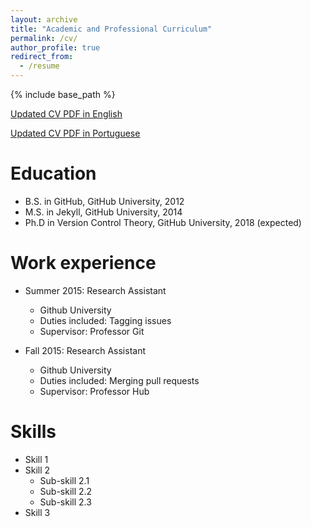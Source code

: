```yaml
---
layout: archive
title: "Academic and Professional Curriculum"
permalink: /cv/
author_profile: true
redirect_from:
  - /resume
---
```


{% include base_path %}

[Updated CV PDF in English](https://andre-a-fernandes.github.io/files/CV_EN)

[Updated CV PDF in Portuguese](https://andre-a-fernandes.github.io/files/CV_PT)

Education
======
* B.S. in GitHub, GitHub University, 2012
* M.S. in Jekyll, GitHub University, 2014
* Ph.D in Version Control Theory, GitHub University, 2018 (expected)

Work experience
======
* Summer 2015: Research Assistant
  * Github University
  * Duties included: Tagging issues
  * Supervisor: Professor Git

* Fall 2015: Research Assistant
  * Github University
  * Duties included: Merging pull requests
  * Supervisor: Professor Hub
  
Skills
======
* Skill 1
* Skill 2
  * Sub-skill 2.1
  * Sub-skill 2.2
  * Sub-skill 2.3
* Skill 3
